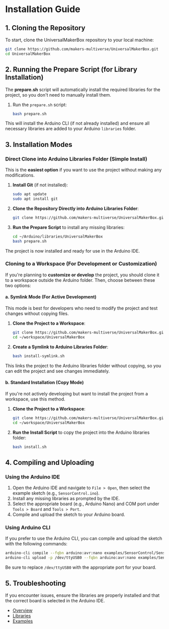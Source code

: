 # Installation Guide

## 1. Cloning the Repository

To start, clone the UniversalMakerBox repository to your local machine:

```bash
git clone https://github.com/makers-multiverse/UniversalMakerBox.git
cd UniversalMakerBox
```

## 2. Running the Prepare Script (for Library Installation)

The **prepare.sh** script will automatically install the required libraries for the project, so you don't need to manually install them.

1. Run the `prepare.sh` script:

   ```bash
   bash prepare.sh
   ```

This will install the Arduino CLI (if not already installed) and ensure all necessary libraries are added to your Arduino `libraries` folder.

## 3. Installation Modes

### Direct Clone into Arduino Libraries Folder (Simple Install)

This is the **easiest option** if you want to use the project without making any modifications.

1. **Install Git** (if not installed):

   ```bash
   sudo apt update
   sudo apt install git
   ```

2. **Clone the Repository Directly into Arduino Libraries Folder**:

   ```bash
   git clone https://github.com/makers-multiverse/UniversalMakerBox.git ~/Arduino/libraries/UniversalMakerBox
   ```

3. **Run the Prepare Script** to install any missing libraries:

   ```bash
   cd ~/Arduino/libraries/UniversalMakerBox
   bash prepare.sh
   ```

The project is now installed and ready for use in the Arduino IDE.

### Cloning to a Workspace (For Development or Customization)

If you're planning to **customize or develop** the project, you should clone it to a workspace outside the Arduino folder. Then, choose between these two options:

#### a. Symlink Mode (For Active Development)

This mode is best for developers who need to modify the project and test changes without copying files.

1. **Clone the Project to a Workspace**:

   ```bash
   git clone https://github.com/makers-multiverse/UniversalMakerBox.git ~/workspace/UniversalMakerBox
   cd ~/workspace/UniversalMakerBox
   ```

2. **Create a Symlink to Arduino Libraries Folder**:

   ```bash
   bash install-symlink.sh
   ```

This links the project to the Arduino libraries folder without copying, so you can edit the project and see changes immediately.

#### b. Standard Installation (Copy Mode)

If you're not actively developing but want to install the project from a workspace, use this method.

1. **Clone the Project to a Workspace**:

   ```bash
   git clone https://github.com/makers-multiverse/UniversalMakerBox.git ~/workspace/UniversalMakerBox
   cd ~/workspace/UniversalMakerBox
   ```

2. **Run the Install Script** to copy the project into the Arduino libraries folder:

   ```bash
   bash install.sh
   ```

## 4. Compiling and Uploading

### Using the Arduino IDE

1. Open the Arduino IDE and navigate to `File > Open`, then select the example sketch (e.g., `SensorControl.ino`).
2. Install any missing libraries as prompted by the IDE.
3. Select the appropriate board (e.g., Arduino Nano) and COM port under `Tools > Board` and `Tools > Port`.
4. Compile and upload the sketch to your Arduino board.

### Using Arduino CLI

If you prefer to use the Arduino CLI, you can compile and upload the sketch with the following commands:

```bash
arduino-cli compile --fqbn arduino:avr:nano examples/SensorControl/SensorControl.ino
arduino-cli upload -p /dev/ttyUSB0 --fqbn arduino:avr:nano examples/SensorControl/SensorControl.ino
```

Be sure to replace `/dev/ttyUSB0` with the appropriate port for your board.

## 5. Troubleshooting

If you encounter issues, ensure the libraries are properly installed and that the correct board is selected in the Arduino IDE.

- [Overview](overview.md)
- [Libraries](libraries.md)
- [Examples](examples.md)
